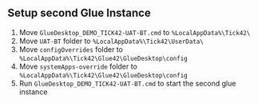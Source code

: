 ## Setup second Glue Instance

1. Move `GlueDesktop_DEMO_TICK42-UAT-BT.cmd` to `%LocalAppData%\Tick42\`
2. Move `UAT-BT` folder to `%LocalAppData%\Tick42\UserData\`
3. Move `configOverrides` folder to `%LocalAppData%\Tick42\Glue42\GlueDesktop\config`
4. Move `systemApps-override` folder to `%LocalAppData%\Tick42\Glue42\GlueDesktop\config`
5. Run `GlueDesktop_DEMO_TICK42-UAT-BT.cmd` to start the second glue instance